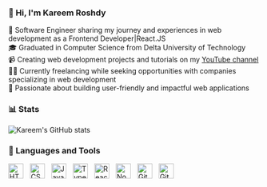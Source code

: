 ### 👋 Hi, I'm Kareem Roshdy


🔧 Software Engineer sharing my journey and experiences in web development as a Frontend Developer|React.JS<br/>
🎓 Graduated in Computer Science from Delta University of Technology<br/>
📹 Creating web development projects and tutorials on my [YouTube channel](https://youtube.com/@kareemroshdy2?si=kPKL6Fwx8LdyUzoD)<br/>
🧑‍💻 Currently freelancing while seeking opportunities with companies specializing in web development<br/>
🌟 Passionate about building user-friendly and impactful web applications<br/>


<!-- GitHub stats from https://github.com/anuraghazra/github-readme-stats -->
### 📊 Stats

![Kareem's GitHub stats](https://github-readme-stats.vercel.app/api?username=KareemRoshdy&show_icons=true&theme=gruvbox)


### 🧰 Languages and Tools
<img align="left" alt="HTML" width="30px" style="padding-right:10px;" src="https://cdn.jsdelivr.net/gh/devicons/devicon/icons/html5/html5-plain.svg" />

<img align="left" alt="CSS" width="30px" style="padding-right:10px;" src="https://cdn.jsdelivr.net/gh/devicons/devicon/icons/css3/css3-plain.svg" />

<img align="left" alt="JavaScript" width="30px" style="padding-right:10px;" src="https://cdn.jsdelivr.net/gh/devicons/devicon/icons/javascript/javascript-plain.svg" />

<img align="left" alt="TypeScript" width="30px" style="padding-right:10px;" src="https://cdn.jsdelivr.net/gh/devicons/devicon/icons/typescript/typescript-plain.svg" />

<img align="left" alt="React" width="30px" style="padding-right:10px;" src="https://cdn.jsdelivr.net/gh/devicons/devicon/icons/react/react-original.svg" />

<img align="left" alt="NodeJS" width="30px" style="padding-right:10px;" src="https://cdn.jsdelivr.net/gh/devicons/devicon/icons/nodejs/nodejs-original.svg" />

<img align="left" alt="Git" width="30px" style="padding-right:10px;" src="https://cdn.jsdelivr.net/gh/devicons/devicon/icons/git/git-original.svg" />

<img align="left" alt="GitHub" width="30px" style="padding-right:10px;" src="https://cdn.jsdelivr.net/gh/devicons/devicon/icons/github/github-original.svg" />

<br />







